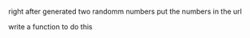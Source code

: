 right after generated two randomm numbers
put the numbers in the url

write a function to do this


